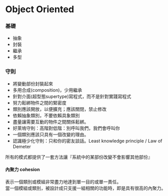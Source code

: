 # Object Oriented
### 基礎
- 抽象
- 封裝
- 繼承
- 多型

### 守則
- 將變動部份封裝起來
- 多用合成(composition)，少用繼承
- 針對介面(超型態supertype)寫程式，而不是針對實踐寫程式
- 努力鬆綁物件之間的緊密度
- 類別應該開放，以便擴充；應該關閉，禁止修改
- 依賴抽象類別，不要依賴具象類別
- 盡量讓需要互動的物件之間關係鬆綁。
- 好萊塢守則：高階對低階：別呼叫我們，我們會呼叫你
- 一個類別應該只具有一個改變的理由。
- 認識極少化守則：只和你的密友談話。Least knowledge principle / Law of Demeter

所有的模式都提供了一套方法讓『系統中的某部份改變不會影響其他部份』

#### 內聚力 cohesion
表示一個類別或模組非常盡力地達到單一目的或單一責任。  
當一個模組或類別，被設計成只支援一組相關的功能時，即是具有很高的內聚力。